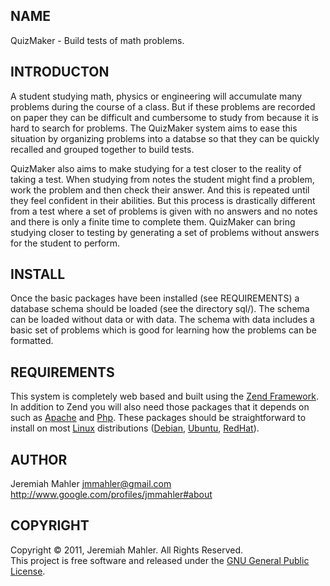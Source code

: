 
NAME
----

QuizMaker - Build tests of math problems.

INTRODUCTON
-----------

A student studying math, physics or engineering will accumulate many
problems during the course of a class.
But if these problems are recorded on paper they can be difficult and
cumbersome to study from because it is hard to search for problems.
The QuizMaker system aims to ease this situation by organizing problems into a
databse so that they can be quickly recalled and grouped together to build tests.

QuizMaker also aims to make studying for a test closer to the reality of taking
a test.
When studying from notes the student might find a problem, work the problem and then
check their answer.  And this is repeated until they feel confident in their
abilities.
But this process is drastically different from a test where a set of problems
is given with no answers and no notes and there is only a finite time to complete
them.
QuizMaker can bring studying closer to testing by generating a set of problems
without answers for the student to perform.

INSTALL
-------

Once the basic packages have been installed (see REQUIREMENTS) a
database schema should be loaded (see the directory sql/).
The schema can be loaded without data or with data.
The schema with data includes a basic set of problems
which is good for learning how the problems can be formatted.

REQUIREMENTS
------------

This system is completely web based and built using the [Zend Framework][zend].
In addition to Zend you will also need those packages that it depends on such
as [Apache][apache] and [Php][php].
These packages should be straightforward to install on most [Linux][linux]
distributions ([Debian][deb], [Ubuntu][ubu], [RedHat][red]).

 [zend]: http://framework.zend.com
 [apache]: http://www.apache.org
 [php]: http://www.php.net
 [linux]: http://www.kernel.org
 [deb]: http://www.debian.org
 [ubu]: http://www.ubuntu.com
 [red]: http://www.redhat.com

AUTHOR
------

Jeremiah Mahler <jmmahler@gmail.com><br>
<http://www.google.com/profiles/jmmahler#about>

COPYRIGHT
---------

Copyright &copy; 2011, Jeremiah Mahler.  All Rights Reserved.<br>
This project is free software and released under
the [GNU General Public License][gpl].

 [gpl]: http://www.gnu.org/licenses/gpl.html

